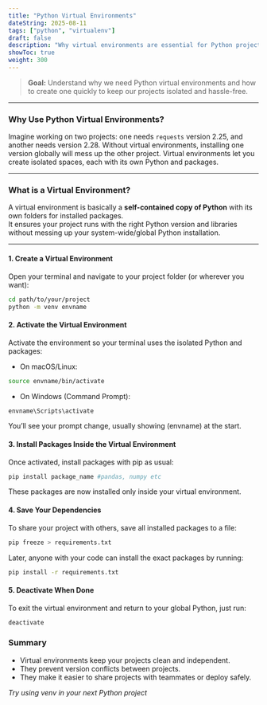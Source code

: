 ```yaml
---
title: "Python Virtual Environments"
dateString: 2025-08-11
tags: ["python", "virtualenv"]
draft: false
description: "Why virtual environments are essential for Python projects and a simple step by step guide to create and use them."
showToc: true
weight: 300
---
```


> **Goal:** Understand why we need Python virtual environments and how to create one quickly to keep our projects isolated and hassle-free.

---

### Why Use Python Virtual Environments?

Imagine working on two projects: one needs `requests` version 2.25, and another needs version 2.28. Without virtual environments, installing one version globally will mess up the other project. Virtual environments let you create isolated spaces, each with its own Python and packages.

---

### What is a Virtual Environment?

A virtual environment is basically a **self-contained copy of Python** with its own folders for installed packages.  
It ensures your project runs with the right Python version and libraries without messing up your system-wide/global Python installation.

---

#### 1. Create a Virtual Environment

Open your terminal and navigate to your project folder (or wherever you want):

```bash
cd path/to/your/project
python -m venv envname 
```
#### 2. Activate the Virtual Environment
Activate the environment so your terminal uses the isolated Python and packages:

- On macOS/Linux:
```bash
source envname/bin/activate
```
- On Windows (Command Prompt):
```bash
envname\Scripts\activate
```
You’ll see your prompt change, usually showing (envname) at the start.

#### 3. Install Packages Inside the Virtual Environment
Once activated, install packages with pip as usual:
```bash
pip install package_name #pandas, numpy etc
```
These packages are now installed only inside your virtual environment.
#### 4. Save Your Dependencies
To share your project with others, save all installed packages to a file:
```bash
pip freeze > requirements.txt
```
Later, anyone with your code can install the exact packages by running:
```bash
pip install -r requirements.txt
```
#### 5. Deactivate When Done
To exit the virtual environment and return to your global Python, just run:
```bash
deactivate
```
### Summary

- Virtual environments keep your projects clean and independent.
- They prevent version conflicts between projects.
- They make it easier to share projects with teammates or deploy safely.

*Try using venv in your next Python project*